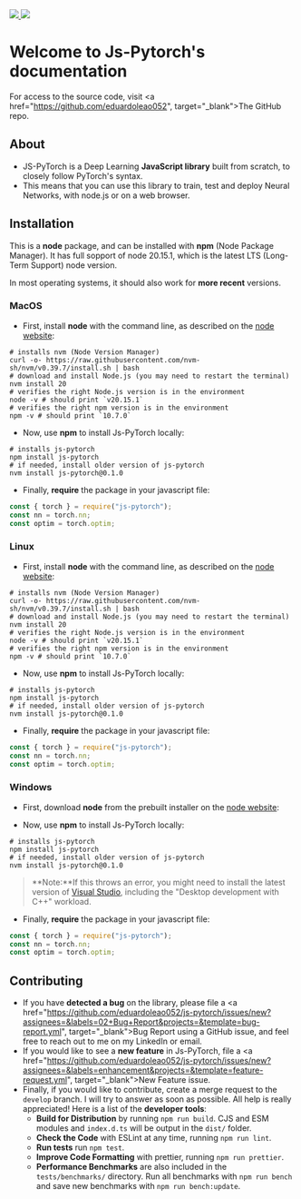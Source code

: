 <a href="https://www.github.com/eduardoleao052/js-pytorch">
    <img src="https://img.shields.io/badge/GitHub-%23121011.svg?style=flat-square&logo=github&logoColor=white">
</a>
<a href="https://www.linkedin.com/in/eduardoleao052/">
    <img src="https://img.shields.io/badge/-LinkedIn-blue?style=flat-square&logo=linkedin">
</a>

# Welcome to Js-Pytorch's documentation

For access to the source code, visit <a href="https://github.com/eduardoleao052", target="_blank">The GitHub repo</a>.

## About

- JS-PyTorch is a Deep Learning **JavaScript library** built from scratch, to closely follow PyTorch's syntax.
- This means that you can use this library to train, test and deploy Neural Networks, with node.js or on a web browser.

## Installation

This is a **node** package, and can be installed with  **npm** (Node Package Manager). It has full sopport of node 20.15.1, which is the latest LTS (Long-Term Support) node version. 

In most operating systems, it should also work for **more recent** versions.

### MacOS

* First, install **node** with the command line, as described on the <a href="https://nodejs.org/en/download/package-manager" target="_blank">node website</a>:

```
# installs nvm (Node Version Manager)
curl -o- https://raw.githubusercontent.com/nvm-sh/nvm/v0.39.7/install.sh | bash
# download and install Node.js (you may need to restart the terminal)
nvm install 20
# verifies the right Node.js version is in the environment
node -v # should print `v20.15.1`
# verifies the right npm version is in the environment
npm -v # should print `10.7.0`
```

* Now, use **npm** to install Js-PyTorch locally:

```
# installs js-pytorch
npm install js-pytorch
# if needed, install older version of js-pytorch
nvm install js-pytorch@0.1.0
```

* Finally, **require** the package in your javascript file:

``` javascript
const { torch } = require("js-pytorch");
const nn = torch.nn;
const optim = torch.optim;
```


### Linux

* First, install **node** with the command line, as described on the <a href="https://nodejs.org/en/download/package-manager" target="_blank">node website</a>:

```
# installs nvm (Node Version Manager)
curl -o- https://raw.githubusercontent.com/nvm-sh/nvm/v0.39.7/install.sh | bash
# download and install Node.js (you may need to restart the terminal)
nvm install 20
# verifies the right Node.js version is in the environment
node -v # should print `v20.15.1`
# verifies the right npm version is in the environment
npm -v # should print `10.7.0`
```

* Now, use **npm** to install Js-PyTorch locally:

```
# installs js-pytorch
npm install js-pytorch
# if needed, install older version of js-pytorch
nvm install js-pytorch@0.1.0
```

* Finally, **require** the package in your javascript file:

``` javascript
const { torch } = require("js-pytorch");
const nn = torch.nn;
const optim = torch.optim;
```


### Windows

* First, download **node** from the prebuilt installer on the <a href="https://nodejs.org/en/download/prebuilt-installer" target="_blank">node website</a>:

* Now, use **npm** to install Js-PyTorch locally:

```
# installs js-pytorch
npm install js-pytorch
# if needed, install older version of js-pytorch
nvm install js-pytorch@0.1.0
```

> **Note:**If this throws an error, you might need to install the latest version of [Visual Studio](https://visualstudio.microsoft.com/downloads/?cid=learn-navbar-download-cta), including the "Desktop development with C++" workload.

* Finally, **require** the package in your javascript file:

``` javascript
const { torch } = require("js-pytorch");
const nn = torch.nn;
const optim = torch.optim;
```

## Contributing
- If you have **detected a bug** on the library, please file a <a href="https://github.com/eduardoleao052/js-pytorch/issues/new?assignees=&labels=02+Bug+Report&projects=&template=bug-report.yml", target="_blank">Bug Report</a> using a GitHub issue, and feel free to reach out to me on my LinkedIn or email.
- If you would like to see a **new feature** in Js-PyTorch, file a <a href="https://github.com/eduardoleao052/js-pytorch/issues/new?assignees=&labels=enhancement&projects=&template=feature-request.yml", target="_blank">New Feature</a> issue.
- Finally, if you would like to contribute, create a merge request to the `develop` branch. I will try to answer as soon as possible. All help is really appreciated! Here is a list of the **developer tools**:
    * **Build for Distribution** by running `npm run build`. CJS and ESM modules and `index.d.ts` will be output in the `dist/` folder.
    * **Check the Code** with ESLint at any time, running `npm run lint`.
    * **Run tests** run `npm test`.
    * **Improve Code Formatting** with prettier, running `npm run prettier`.
    * **Performance Benchmarks** are also included in the `tests/benchmarks/` directory. Run all benchmarks with `npm run bench` and save new benchmarks with `npm run bench:update`.